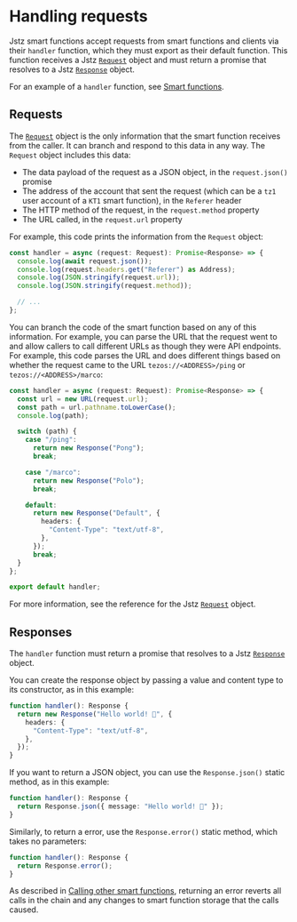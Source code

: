 # Handling requests

Jstz smart functions accept requests from smart functions and clients via their `handler` function, which they must export as their default function.
This function receives a Jstz [`Request`](/api/request) object and must return a promise that resolves to a Jstz [`Response`](/api/response) object.

For an example of a `handler` function, see [Smart functions](/functions/overview).

## Requests

The [`Request`](/api/request) object is the only information that the smart function receives from the caller.
It can branch and respond to this data in any way.
The `Request` object includes this data:

- The data payload of the request as a JSON object, in the `request.json()` promise
- The address of the account that sent the request (which can be a `tz1` user account of a `KT1` smart function), in the `Referer` header
- The HTTP method of the request, in the `request.method` property
- The URL called, in the `request.url` property

For example, this code prints the information from the `Request` object:

```typescript
const handler = async (request: Request): Promise<Response> => {
  console.log(await request.json());
  console.log(request.headers.get("Referer") as Address);
  console.log(JSON.stringify(request.url));
  console.log(JSON.stringify(request.method));

  // ...
};
```

You can branch the code of the smart function based on any of this information.
For example, you can parse the URL that the request went to and allow callers to call different URLs as though they were API endpoints.
For example, this code parses the URL and does different things based on whether the request came to the URL `tezos://<ADDRESS>/ping` or `tezos://<ADDRESS>/marco`:

```typescript
const handler = async (request: Request): Promise<Response> => {
  const url = new URL(request.url);
  const path = url.pathname.toLowerCase();
  console.log(path);

  switch (path) {
    case "/ping":
      return new Response("Pong");
      break;

    case "/marco":
      return new Response("Polo");
      break;

    default:
      return new Response("Default", {
        headers: {
          "Content-Type": "text/utf-8",
        },
      });
      break;
  }
};

export default handler;
```

For more information, see the reference for the Jstz [`Request`](/api/request) object.

## Responses

The `handler` function must return a promise that resolves to a Jstz [`Response`](/api/response) object.

You can create the response object by passing a value and content type to its constructor, as in this example:

```typescript
function handler(): Response {
  return new Response("Hello world! 👋", {
    headers: {
      "Content-Type": "text/utf-8",
    },
  });
}
```

If you want to return a JSON object, you can use the `Response.json()` static method, as in this example:

```typescript
function handler(): Response {
  return Response.json({ message: "Hello world! 👋" });
}
```

Similarly, to return a error, use the `Response.error()` static method, which takes no parameters:

```typescript
function handler(): Response {
  return Response.error();
}
```

As described in [Calling other smart functions](/functions/calling), returning an error reverts all calls in the chain and any changes to smart function storage that the calls caused.
